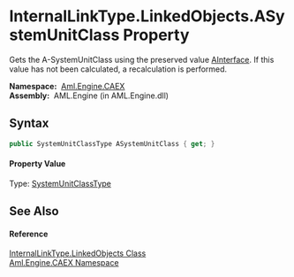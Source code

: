 InternalLinkType.LinkedObjects.ASystemUnitClass Property
========================================================
Gets the A-SystemUnitClass using the preserved value [AInterface][1]. If this value has not been calculated, a recalculation is performed.

  **Namespace:**  [Aml.Engine.CAEX][2]  
  **Assembly:**  AML.Engine (in AML.Engine.dll)

Syntax
------

```csharp
public SystemUnitClassType ASystemUnitClass { get; }
```

#### Property Value
Type: [SystemUnitClassType][3]

See Also
--------

#### Reference
[InternalLinkType.LinkedObjects Class][4]  
[Aml.Engine.CAEX Namespace][2]  

[1]: AInterface.md
[2]: ../README.md
[3]: ../SystemUnitClassType/README.md
[4]: README.md
[5]: https://www.automationml.org
[6]: ../../icons/logoShade.png